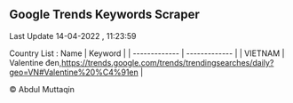 

## Google Trends Keywords Scraper 
 
Last Update 14-04-2022 , 11:23:59

Country List :
 Name  | Keyword |
| ------------- | ------------- |
| VIETNAM | Valentine đen,https://trends.google.com/trends/trendingsearches/daily?geo=VN#Valentine%20%C4%91en |



© Abdul Muttaqin 
